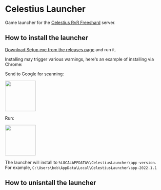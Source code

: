 # Celestius Launcher

Game launcher for the [Celestius RvR Freeshard](https://celestiusrvr.com/) server.

## How to install the launcher
[Download Setup.exe from the releases page](https://github.com/daoc-celestius/celestius-launcher/releases/latest) and run it.

Installing may trigger various warnings, here's an example of installing via Chrome:

Send to Google for scanning:

<img src="https://user-images.githubusercontent.com/1178448/147863872-a2e3ce0f-2259-46f1-9cca-06bedc738033.png" width="100" height="100">

Run:

<img src="https://user-images.githubusercontent.com/1178448/147863872-a2e3ce0f-2259-46f1-9cca-06bedc738033.png" width="100" height="100">

The launcher will install to `%LOCALAPPDATA%\CelestiusLauncher\app-version`.  For example,  `C:\Users\bob\AppData\Local\CelestiusLauncher\app-2022.1.1`

 

## How to unisntall the launcher